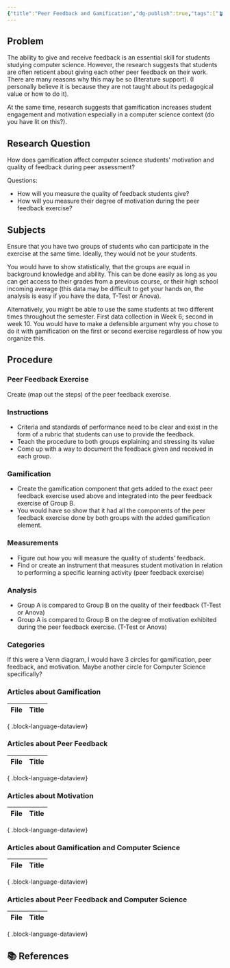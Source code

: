 ```yaml
---
{"title":"Peer Feedback and Gamification","dg-publish":true,"tags":["🪴"],"created":"2024-08-30","modified":"2024-09-13","permalink":"/30-permanent-notes/peer-feedback-and-gamification/","dgPassFrontmatter":true,"updated":"2024-09-13"}
---
```



## Problem

The ability to give and receive feedback is an essential skill for students studying computer science. However, the research suggests that students are often reticent about giving each other peer feedback on their work. There are many reasons why this may be so (literature support). (I personally believe it is because they are not taught about its pedagogical value or how to do it).

At the same time, research suggests that gamification increases student engagement and motivation especially in a computer science context (do you have lit on this?).

## Research Question

How does gamification affect computer science students' motivation and quality of feedback during peer assessment?

Questions:

- How will you measure the quality of feedback students give?
- How will you measure their degree of motivation during the peer feedback exercise?

## Subjects

Ensure that you have two groups of students who can participate in the exercise at the same time. Ideally, they would not be your students.

You would have to show statistically, that the groups are equal in background knowledge and ability. This can be done easily as long as you can get access to their grades from a previous course, or their high school incoming average (this data may be difficult to get your hands on, the analysis is easy if you have the data, T-Test or Anova).

Alternatively, you might be able to use the same students at two different times throughout the semester. First data collection in Week 6; second in week 10. You would have to make a defensible argument why you chose to do it with gamification on the first or second exercise regardless of how you organize this.

## Procedure

### Peer Feedback Exercise

Create (map out the steps) of the peer feedback exercise.

### Instructions

- Criteria and standards of performance need to be clear and exist in the form of a rubric that students can use to provide the feedback.
- Teach the procedure to both groups explaining and stressing its value
- Come up with a way to document the feedback given and received in each group.

### Gamification

- Create the gamification component that gets added to the exact peer feedback exercise used above and integrated into the peer feedback exercise of Group B.
- You would have so show that it had all the components of the peer feedback exercise done by both groups with the added gamification element.

### Measurements

- Figure out how you will measure the quality of students’ feedback.
- Find or create an instrument that measures student motivation in relation to performing a specific learning activity (peer feedback exercise)

### Analysis

- Group A is compared to Group B on the quality of their feedback (T-Test or Anova)
- Group A is compared to Group B on the degree of motivation exhibited during the peer feedback exercise. (T-Test or Anova)

### Categories

If this were a Venn diagram, I would have 3 circles for gamification, peer feedback, and motivation. Maybe another circle for Computer Science specifically?

### Articles about Gamification

| File | Title |
| ---- | ----- |

{ .block-language-dataview}

### Articles about Peer Feedback

| File | Title |
| ---- | ----- |

{ .block-language-dataview}

### Articles about Motivation

| File | Title |
| ---- | ----- |

{ .block-language-dataview}

### Articles about Gamification and Computer Science

| File | Title |
| ---- | ----- |

{ .block-language-dataview}

### Articles about Peer Feedback and Computer Science

| File | Title |
| ---- | ----- |

{ .block-language-dataview}

## 📚 References
